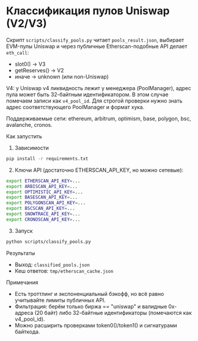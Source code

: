 # Классификация пулов Uniswap (V2/V3)

Скрипт `scripts/classify_pools.py` читает `pools_result.json`, выбирает EVM-пулы Uniswap и через публичные Etherscan-подобные API делает `eth_call`:

- slot0() → V3
- getReserves() → V2
- иначе → unknown (или non-Uniswap)

V4: у Uniswap v4 ликвидность лежит у менеджера (PoolManager), адрес пула может быть 32-байтным идентификатором. В этом случае помечаем записи как `v4_pool_id`. Для строгой проверки нужно знать адрес соответствующего PoolManager и формат хука.

Поддерживаемые сети: ethereum, arbitrum, optimism, base, polygon, bsc, avalanche, cronos.

Как запустить

1) Зависимости

```bash
pip install -r requirements.txt
```

2) Ключи API (достаточно ETHERSCAN_API_KEY, но можно сетевые):

```bash
export ETHERSCAN_API_KEY=...
export ARBISCAN_API_KEY=...
export OPTIMISTIC_API_KEY=...
export BASESCAN_API_KEY=...
export POLYGONSCAN_API_KEY=...
export BSCSCAN_API_KEY=...
export SNOWTRACE_API_KEY=...
export CRONOSCAN_API_KEY=...
```

3) Запуск

```bash
python scripts/classify_pools.py
```

Результаты

- Выход: `classified_pools.json`
- Кеш ответов: `tmp/etherscan_cache.json`

Примечания

- Есть троттлинг и экспоненциальный бэкофф, но всё равно учитывайте лимиты публичных API.
- Фильтрация: берём только биржа == "uniswap" и валидные 0x-адреса (20 байт) либо 32-байтные идентификаторы (помечаются как v4_pool_id).
- Можно расширить проверками token0()/token1() и сигнатурами байткода.
